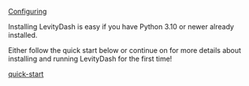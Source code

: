 
<a href="#config" id=next-section>Configuring</a>

Installing LevityDash is easy if you have Python 3.10 or newer already installed.

Either follow the quick start below or continue on for more details about installing and running LevityDash for the first time!

[quick-start](/quick-start.md ':include')